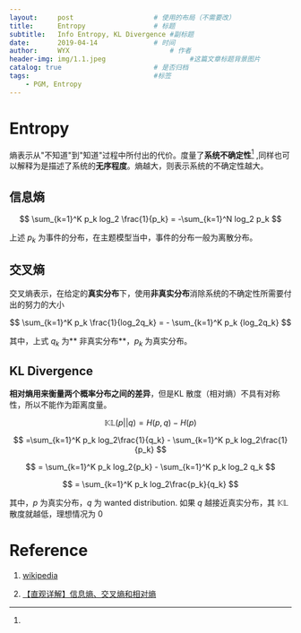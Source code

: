 ```yaml
---
layout:     post   				    # 使用的布局（不需要改）
title:      Entropy 				# 标题 
subtitle:   Info Entropy, KL Divergence #副标题
date:       2019-04-14 				# 时间
author:     WYX 						# 作者
header-img: img/1.1.jpeg	                 #这篇文章标题背景图片
catalog: true 						# 是否归档
tags:								#标签
    - PGM, Entropy
---
```


# Entropy 

熵表示从"不知道"到"知道"过程中所付出的代价。度量了**系统不确定性**[^<sup>1</sup>] ,同样也可以解释为是描述了系统的**无序程度**。熵越大，则表示系统的不确定性越大。



## 信息熵


$$
\sum_{k=1}^K p_k log_2 \frac{1}{p_k} = -\sum_{k=1}^N log_2 p_k
$$



上述 $p_k$ 为事件的分布，在主题模型当中，事件的分布一般为离散分布。

## 交叉熵



交叉熵表示，在给定的**真实分布**下，使用**非真实分布**消除系统的不确定性所需要付出的努力的大小


$$
\sum_{k=1}^K p_k \frac{1}{log_2q_k} = - \sum_{k=1}^K p_k {log_2q_k}
$$


其中，上式 $q_k$ 为** 非真实分布**，$p_k$ 为真实分布。

## KL Divergence



**相对熵用来衡量两个概率分布之间的差异**，但是KL 散度（相对熵）不具有对称性，所以不能作为距离度量。

$$
\mathbb{KL}(p||q) = H(p,q) - H(p)
$$

$$
=\sum_{k=1}^K p_k log_2\frac{1}{q_k} - \sum_{k=1}^K p_k log_2\frac{1}{p_k}
$$

$$
= \sum_{k=1}^K p_k log_2{p_k} - \sum_{k=1}^K p_k log_2 q_k
$$

$$
= \sum_{k=1}^K p_k log_2\frac{p_k}{q_k}
$$



其中，$p$ 为真实分布，$q$ 为 wanted distribution. 如果 $q$ 越接近真实分布，其 $\mathbb{KL}$ 散度就越低，理想情况为 0

# Reference

1. [wikipedia](<https://zh.wikipedia.org/wiki/%E7%86%B5_(%E4%BF%A1%E6%81%AF%E8%AE%BA)>)

2. [【直观详解】信息熵、交叉熵和相对熵](<https://charlesliuyx.github.io/2017/09/11/%E4%BB%80%E4%B9%88%E6%98%AF%E4%BF%A1%E6%81%AF%E7%86%B5%E3%80%81%E4%BA%A4%E5%8F%89%E7%86%B5%E5%92%8C%E7%9B%B8%E5%AF%B9%E7%86%B5/>)



[^<sup>1</sup>]: 
